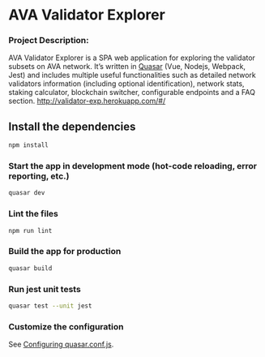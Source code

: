 # AVA Validator Explorer

### Project Description:
 AVA Validator Explorer is a SPA web application for exploring the validator subsets on AVA network. It’s written in
 [Quasar](https://quasar.dev/) (Vue, Nodejs, Webpack, Jest) and includes multiple useful functionalities such as detailed network validators information (including optional identification), network stats, staking calculator, blockchain switcher, configurable endpoints and a FAQ section.
 http://validator-exp.herokuapp.com/#/

## Install the dependencies
```bash
npm install
```
### Start the app in development mode (hot-code reloading, error reporting, etc.)
```bash
quasar dev
```

### Lint the files
```bash
npm run lint
```

### Build the app for production
```bash
quasar build
```

### Run jest unit tests
```bash
quasar test --unit jest
```

### Customize the configuration
See [Configuring quasar.conf.js](https://quasar.dev/quasar-cli/quasar-conf-js).
